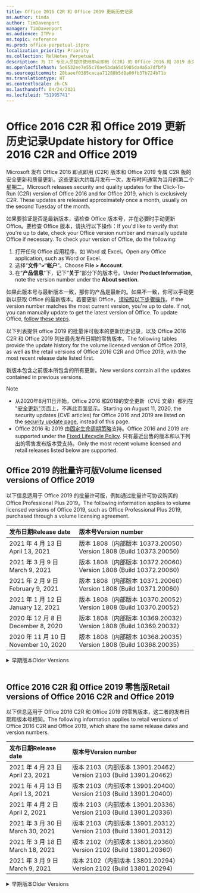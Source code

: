 ```yaml
---
title: Office 2016 C2R 和 Office 2019 更新历史记录
ms.author: timda
author: TimDavenport
manager: TimDavenport
ms.audience: ITPro
ms.topic: reference
ms.prod: office-perpetual-itpro
localization_priority: Priority
ms.collection: RelNotes_Perpetual
description: 为 IT 专业人员提供使用即点即用 (C2R) 的 Office 2016 和 2019 永久版本的更新历史记录
ms.openlocfilehash: 5e6532ee7e55c70ae5bda65d5905da4a5a7dfbf9
ms.sourcegitcommit: 28baeef0385cacaa71288b5d0a00fb37b724b71b
ms.translationtype: HT
ms.contentlocale: zh-CN
ms.lasthandoff: 04/24/2021
ms.locfileid: "51995741"
---
```

# <a name="update-history-for-office-2016-c2r-and-office-2019"></a><span data-ttu-id="fb5d1-103">Office 2016 C2R 和 Office 2019 更新历史记录</span><span class="sxs-lookup"><span data-stu-id="fb5d1-103">Update history for Office 2016 C2R and Office 2019</span></span>

<span data-ttu-id="fb5d1-p101">Microsoft 发布 Office 2016 即点即用 (C2R) 版本和 Office 2019 专属 C2R 版的安全更新和质量更新。这些更新大约每月发布一次，发布时间通常为当月的第二个星期二。</span><span class="sxs-lookup"><span data-stu-id="fb5d1-p101">Microsoft releases security and quality updates for the Click-To-Run (C2R) version of Office 2016 and for Office 2019, which is exclusively C2R. These updates are released approximately once a month, usually on the second Tuesday of the month.</span></span>

<span data-ttu-id="fb5d1-p102">如果要验证是否是最新版本，请检查 Office 版本号，并在必要时手动更新 Office。要检查 Office 版本，请执行以下操作：</span><span class="sxs-lookup"><span data-stu-id="fb5d1-p102">If you'd like to verify that you're up to date, check your Office version number and manually update Office if necessary. To check your version of Office, do the following:</span></span>

  1.    <span data-ttu-id="fb5d1-108">打开任何 Office 应用程序，如 Word 或 Excel。</span><span class="sxs-lookup"><span data-stu-id="fb5d1-108">Open any Office application, such as Word or Excel.</span></span>
  2.    <span data-ttu-id="fb5d1-109">选择“**文件”>“帐户**”。</span><span class="sxs-lookup"><span data-stu-id="fb5d1-109">Choose **File > Account**.</span></span>
  3.    <span data-ttu-id="fb5d1-110">在“**产品信息**”下，记下“**关于**”部分下的版本号。</span><span class="sxs-lookup"><span data-stu-id="fb5d1-110">Under **Product Information**, note the version number under the **About section**.</span></span>

<span data-ttu-id="fb5d1-p103">如果此版本号与最新版本一致，那你的产品是最新的。如果不一致，你可以手动更新以获取 Office 的最新版本。若要更新 Office，[请按照以下步骤操作](https://support.office.com/article/2ab296f3-7f03-43a2-8e50-46de917611c5)。</span><span class="sxs-lookup"><span data-stu-id="fb5d1-p103">If the version number matches the most current version, you're up to date. If not, you can manually update to get the latest version of Office. To update Office, [follow these steps](https://support.office.com/article/2ab296f3-7f03-43a2-8e50-46de917611c5).</span></span>


<span data-ttu-id="fb5d1-114">以下列表提供 office 2019 的批量许可版本的更新历史记录，以及 Office 2016 C2R 和 Office 2019 列出最先发布日期的零售版本。</span><span class="sxs-lookup"><span data-stu-id="fb5d1-114">The following tables provide the update history for the volume licensed version of Office 2019, as well as the retail versions of Office 2016 C2R and Office 2019, with the most recent release date listed first.</span></span>

<span data-ttu-id="fb5d1-115">新版本包含之前版本所包含的所有更新。</span><span class="sxs-lookup"><span data-stu-id="fb5d1-115">New versions contain all the updates contained in previous versions.</span></span>


 > [!NOTE]
> - <span data-ttu-id="fb5d1-116">从2020年8月11日开始，Office 2016 和2019的安全更新（CVE 文章）都列在 "[安全更新"](./microsoft365-apps-security-updates.md)页面上，不再此页面显示。</span><span class="sxs-lookup"><span data-stu-id="fb5d1-116">Starting on August 11, 2020, the security updates (CVE articles) for Office 2016 and 2019 are listed on the [security update page](./microsoft365-apps-security-updates.md), instead of this page.</span></span> 
> - <span data-ttu-id="fb5d1-117">Office 2016 和 2019 由[固定生命周期策略](/lifecycle/policies/fixed)支持。</span><span class="sxs-lookup"><span data-stu-id="fb5d1-117">Office 2016 and 2019 are supported under the [Fixed Lifecycle Policy](/lifecycle/policies/fixed).</span></span> <span data-ttu-id="fb5d1-118">只有最近出售的版本和以下列出的零售发布版本受支持。</span><span class="sxs-lookup"><span data-stu-id="fb5d1-118">Only the most recent volume licensed and retail releases listed below are supported.</span></span>


## <a name="volume-licensed-versions-of-office-2019"></a><span data-ttu-id="fb5d1-119">Office 2019 的批量许可版</span><span class="sxs-lookup"><span data-stu-id="fb5d1-119">Volume licensed versions of Office 2019</span></span>
<span data-ttu-id="fb5d1-120">以下信息适用于 Office 2019 的批量许可版，例如通过批量许可协议购买的 Office Professional Plus 2019。</span><span class="sxs-lookup"><span data-stu-id="fb5d1-120">The following information applies to volume licensed versions of Office 2019, such as Office Professional Plus 2019, purchased through a volume licensing agreement.</span></span>

[//]: # (请勿删除批量许可表开头)


|<span data-ttu-id="fb5d1-122">**发布日期**</span><span class="sxs-lookup"><span data-stu-id="fb5d1-122">**Release date**</span></span>|<span data-ttu-id="fb5d1-123">**版本号**</span><span class="sxs-lookup"><span data-stu-id="fb5d1-123">**Version number**</span></span>|
|:-----|:-----|
|<span data-ttu-id="fb5d1-124">2021 年 4 月 13 日</span><span class="sxs-lookup"><span data-stu-id="fb5d1-124">April 13, 2021</span></span>|<span data-ttu-id="fb5d1-125">版本 1808（内部版本 10373.20050）</span><span class="sxs-lookup"><span data-stu-id="fb5d1-125">Version 1808 (Build 10373.20050)</span></span>|
|<span data-ttu-id="fb5d1-126">2021 年 3 月 9 日</span><span class="sxs-lookup"><span data-stu-id="fb5d1-126">March 9, 2021</span></span>|<span data-ttu-id="fb5d1-127">版本 1808（内部版本 10372.20060）</span><span class="sxs-lookup"><span data-stu-id="fb5d1-127">Version 1808 (Build 10372.20060)</span></span>|
|<span data-ttu-id="fb5d1-128">2021 年 2 月 9 日</span><span class="sxs-lookup"><span data-stu-id="fb5d1-128">February 9, 2021</span></span>|<span data-ttu-id="fb5d1-129">版本 1808（内部版本 10371.20060）</span><span class="sxs-lookup"><span data-stu-id="fb5d1-129">Version 1808 (Build 10371.20060)</span></span>|
|<span data-ttu-id="fb5d1-130">2021 年 1 月 12 日</span><span class="sxs-lookup"><span data-stu-id="fb5d1-130">January 12, 2021</span></span>|<span data-ttu-id="fb5d1-131">版本 1808（内部版本 10370.20052）</span><span class="sxs-lookup"><span data-stu-id="fb5d1-131">Version 1808 (Build 10370.20052)</span></span>|
|<span data-ttu-id="fb5d1-132">2020 年 12 月 8 日</span><span class="sxs-lookup"><span data-stu-id="fb5d1-132">December 8, 2020</span></span>|<span data-ttu-id="fb5d1-133">版本 1808（内部版本 10369.20032）</span><span class="sxs-lookup"><span data-stu-id="fb5d1-133">Version 1808 (Build 10369.20032)</span></span>|
|<span data-ttu-id="fb5d1-134">2020 年 11 月 10 日</span><span class="sxs-lookup"><span data-stu-id="fb5d1-134">November 10, 2020</span></span>|<span data-ttu-id="fb5d1-135">版本 1808（内部版本 10368.20035）</span><span class="sxs-lookup"><span data-stu-id="fb5d1-135">Version 1808 (Build 10368.20035)</span></span>|


[//]: # (请勿删除批量许可表结尾)

<details>
<summary><span data-ttu-id="fb5d1-137">早期版本</span><span class="sxs-lookup"><span data-stu-id="fb5d1-137">Older Versions</span></span></summary>
 

[//]: # (请勿删除批量许可旧表开头)


|<span data-ttu-id="fb5d1-139">**发布日期**</span><span class="sxs-lookup"><span data-stu-id="fb5d1-139">**Release date**</span></span>|<span data-ttu-id="fb5d1-140">**版本号**</span><span class="sxs-lookup"><span data-stu-id="fb5d1-140">**Version number**</span></span>|
|:-----|:-----|
|<span data-ttu-id="fb5d1-141">2020 年 10 月 13 日</span><span class="sxs-lookup"><span data-stu-id="fb5d1-141">October 13, 2020</span></span>|<span data-ttu-id="fb5d1-142">版本 1808（内部版本 10367.20048）</span><span class="sxs-lookup"><span data-stu-id="fb5d1-142">Version 1808 (Build 10367.20048)</span></span>|
|<span data-ttu-id="fb5d1-143">2020 年 9 月 8 日</span><span class="sxs-lookup"><span data-stu-id="fb5d1-143">September 8, 2020</span></span>|<span data-ttu-id="fb5d1-144">版本 1808（内部版本 10366.20016）</span><span class="sxs-lookup"><span data-stu-id="fb5d1-144">Version 1808 (Build 10366.20016)</span></span>|
|<span data-ttu-id="fb5d1-145">2020 年 8 月 11 日</span><span class="sxs-lookup"><span data-stu-id="fb5d1-145">August 11, 2020</span></span>|<span data-ttu-id="fb5d1-146">版本 1808（内部版本 10364.20059）</span><span class="sxs-lookup"><span data-stu-id="fb5d1-146">Version 1808 (Build 10364.20059)</span></span>|
|<span data-ttu-id="fb5d1-147">2020 年 7 月 14 日</span><span class="sxs-lookup"><span data-stu-id="fb5d1-147">July 14, 2020</span></span>   |<span data-ttu-id="fb5d1-148">版本 1808（内部版本 10363.20015）</span><span class="sxs-lookup"><span data-stu-id="fb5d1-148">Version 1808 (Build 10363.20015)</span></span>  |
|<span data-ttu-id="fb5d1-149">2020 年 6 月 9 日</span><span class="sxs-lookup"><span data-stu-id="fb5d1-149">June 9, 2020</span></span>   |<span data-ttu-id="fb5d1-150">版本 1808（内部版本 10361.20002）</span><span class="sxs-lookup"><span data-stu-id="fb5d1-150">Version 1808 (Build 10361.20002)</span></span>  |
|<span data-ttu-id="fb5d1-151">2020 年 5 月12 日</span><span class="sxs-lookup"><span data-stu-id="fb5d1-151">May 12, 2020</span></span>   |<span data-ttu-id="fb5d1-152">版本 1808（内部版本 10359.20023）</span><span class="sxs-lookup"><span data-stu-id="fb5d1-152">Version 1808 (Build 10359.20023)</span></span>  |
|<span data-ttu-id="fb5d1-153">2020 年 4 月 14 日</span><span class="sxs-lookup"><span data-stu-id="fb5d1-153">April 14, 2020</span></span>   |<span data-ttu-id="fb5d1-154">版本 1808 （内部版本 10358.20061）</span><span class="sxs-lookup"><span data-stu-id="fb5d1-154">Version 1808 (Build 10358.20061)</span></span>  |
|<span data-ttu-id="fb5d1-155">2020 年 3 月 10 日</span><span class="sxs-lookup"><span data-stu-id="fb5d1-155">March 10, 2020</span></span>   |<span data-ttu-id="fb5d1-156">版本 1808（内部版本 10357.20081）</span><span class="sxs-lookup"><span data-stu-id="fb5d1-156">Version 1808 (Build 10357.20081)</span></span>  |
|<span data-ttu-id="fb5d1-157">2020 年 2 月 11 日</span><span class="sxs-lookup"><span data-stu-id="fb5d1-157">February 11, 2020</span></span>   |<span data-ttu-id="fb5d1-158">版本 1808（内部版本 10356.20006）</span><span class="sxs-lookup"><span data-stu-id="fb5d1-158">Version 1808 (Build 10356.20006)</span></span>  |


[//]: # (请勿删除批量许可旧表结尾)

</details>


<br/>

## <a name="retail-versions-of-office-2016-c2r-and-office-2019"></a><span data-ttu-id="fb5d1-160">Office 2016 C2R 和 Office 2019 零售版</span><span class="sxs-lookup"><span data-stu-id="fb5d1-160">Retail versions of Office 2016 C2R and Office 2019</span></span>
<span data-ttu-id="fb5d1-161">以下信息适用于 Office 2016 C2R 和 Office 2019 的零售版本，这二者的发布日期和版本号相同。</span><span class="sxs-lookup"><span data-stu-id="fb5d1-161">The following information applies to retail versions of Office 2016 C2R and Office 2019, which share the same release dates and version numbers.</span></span>

[//]: # (请勿删除零售表开头)


|<span data-ttu-id="fb5d1-163">**发布日期**</span><span class="sxs-lookup"><span data-stu-id="fb5d1-163">**Release date**</span></span>|<span data-ttu-id="fb5d1-164">**版本号**</span><span class="sxs-lookup"><span data-stu-id="fb5d1-164">**Version number**</span></span>|
|:-----|:-----|
|<span data-ttu-id="fb5d1-165">2021 年 4 月 23 日</span><span class="sxs-lookup"><span data-stu-id="fb5d1-165">April 23, 2021</span></span>|<span data-ttu-id="fb5d1-166">版本 2103（内部版本 13901.20462）</span><span class="sxs-lookup"><span data-stu-id="fb5d1-166">Version 2103 (Build 13901.20462)</span></span>|
|<span data-ttu-id="fb5d1-167">2021 年 4 月 13 日</span><span class="sxs-lookup"><span data-stu-id="fb5d1-167">April 13, 2021</span></span>|<span data-ttu-id="fb5d1-168">版本 2103（内部版本 13901.20400）</span><span class="sxs-lookup"><span data-stu-id="fb5d1-168">Version 2103 (Build 13901.20400)</span></span>|
|<span data-ttu-id="fb5d1-169">2021 年 4 月 2 日</span><span class="sxs-lookup"><span data-stu-id="fb5d1-169">April 2, 2021</span></span>|<span data-ttu-id="fb5d1-170">版本 2103（内部版本 13901.20336）</span><span class="sxs-lookup"><span data-stu-id="fb5d1-170">Version 2103 (Build 13901.20336)</span></span>|
|<span data-ttu-id="fb5d1-171">2021 年 3 月 30 日</span><span class="sxs-lookup"><span data-stu-id="fb5d1-171">March 30, 2021</span></span>|<span data-ttu-id="fb5d1-172">版本 2103（内部版本 13901.20312）</span><span class="sxs-lookup"><span data-stu-id="fb5d1-172">Version 2103 (Build 13901.20312)</span></span>|
|<span data-ttu-id="fb5d1-173">2021 年 3 月 18 日</span><span class="sxs-lookup"><span data-stu-id="fb5d1-173">March 18, 2021</span></span>|<span data-ttu-id="fb5d1-174">版本 2102（内部版本 13801.20360）</span><span class="sxs-lookup"><span data-stu-id="fb5d1-174">Version 2102 (Build 13801.20360)</span></span>|
|<span data-ttu-id="fb5d1-175">2021 年 3 月 9 日</span><span class="sxs-lookup"><span data-stu-id="fb5d1-175">March 9, 2021</span></span>|<span data-ttu-id="fb5d1-176">版本 2102（内部版本 13801.20294）</span><span class="sxs-lookup"><span data-stu-id="fb5d1-176">Version 2102 (Build 13801.20294)</span></span>|


[//]: # (请勿删除零售表结尾)

<details>
<summary><span data-ttu-id="fb5d1-178">早期版本</span><span class="sxs-lookup"><span data-stu-id="fb5d1-178">Older Versions</span></span></summary>
 

[//]: # (请勿删除零售旧表开头)


|<span data-ttu-id="fb5d1-180">**发布日期**</span><span class="sxs-lookup"><span data-stu-id="fb5d1-180">**Release date**</span></span>|<span data-ttu-id="fb5d1-181">**版本号**</span><span class="sxs-lookup"><span data-stu-id="fb5d1-181">**Version number**</span></span>|
|:-----|:-----|
|<span data-ttu-id="fb5d1-182">2021 年 3 月 1 日</span><span class="sxs-lookup"><span data-stu-id="fb5d1-182">March 1, 2021</span></span>|<span data-ttu-id="fb5d1-183">版本 2102（内部版本 13801.20266）</span><span class="sxs-lookup"><span data-stu-id="fb5d1-183">Version 2102 (Build 13801.20266)</span></span>|
|<span data-ttu-id="fb5d1-184">2021 年 2 月 16 日</span><span class="sxs-lookup"><span data-stu-id="fb5d1-184">February 16, 2021</span></span>|<span data-ttu-id="fb5d1-185">版本 2101（内部版本 13628.20448）</span><span class="sxs-lookup"><span data-stu-id="fb5d1-185">Version 2101 (Build 13628.20448)</span></span>|
|<span data-ttu-id="fb5d1-186">2021 年 2 月 9 日</span><span class="sxs-lookup"><span data-stu-id="fb5d1-186">February 9, 2021</span></span>|<span data-ttu-id="fb5d1-187">版本 2101（内部版本 13628.20380）</span><span class="sxs-lookup"><span data-stu-id="fb5d1-187">Version 2101 (Build 13628.20380)</span></span>|
|<span data-ttu-id="fb5d1-188">2021 年 1 月 26 日</span><span class="sxs-lookup"><span data-stu-id="fb5d1-188">January 26, 2021</span></span>|<span data-ttu-id="fb5d1-189">版本 2101（内部版本 13628.20274）</span><span class="sxs-lookup"><span data-stu-id="fb5d1-189">Version 2101 (Build 13628.20274)</span></span>|
|<span data-ttu-id="fb5d1-190">2021 年 1 月 21 日</span><span class="sxs-lookup"><span data-stu-id="fb5d1-190">January 21, 2021</span></span>|<span data-ttu-id="fb5d1-191">版本 2012（内部版本 13530.20440）</span><span class="sxs-lookup"><span data-stu-id="fb5d1-191">Version 2012 (Build 13530.20440)</span></span>|
|<span data-ttu-id="fb5d1-192">2021 年 1 月 12 日</span><span class="sxs-lookup"><span data-stu-id="fb5d1-192">January 12, 2021</span></span>|<span data-ttu-id="fb5d1-193">版本 2012（内部版本 13530.20376）</span><span class="sxs-lookup"><span data-stu-id="fb5d1-193">Version 2012 (Build 13530.20376)</span></span>|
|<span data-ttu-id="fb5d1-194">2021 年 1 月 5 日</span><span class="sxs-lookup"><span data-stu-id="fb5d1-194">January 5, 2021</span></span>|<span data-ttu-id="fb5d1-195">版本 2012（内部版本 13530.20316）</span><span class="sxs-lookup"><span data-stu-id="fb5d1-195">Version 2012 (Build 13530.20316)</span></span>|
|<span data-ttu-id="fb5d1-196">2020 年 12 月 21 日</span><span class="sxs-lookup"><span data-stu-id="fb5d1-196">December 21, 2020</span></span>|<span data-ttu-id="fb5d1-197">版本 2011（内部版本 13426.20404）</span><span class="sxs-lookup"><span data-stu-id="fb5d1-197">Version 2011 (Build 13426.20404)</span></span>|
|<span data-ttu-id="fb5d1-198">2020 年 12 月 8 日</span><span class="sxs-lookup"><span data-stu-id="fb5d1-198">December 8, 2020</span></span>|<span data-ttu-id="fb5d1-199">版本 2011（内部版本 13426.20332）</span><span class="sxs-lookup"><span data-stu-id="fb5d1-199">Version 2011 (Build 13426.20332)</span></span>|
|<span data-ttu-id="fb5d1-200">2020 年 12 月 2 日</span><span class="sxs-lookup"><span data-stu-id="fb5d1-200">December 2, 2020</span></span>|<span data-ttu-id="fb5d1-201">版本 2011 (内部版本 13426.20308) </span><span class="sxs-lookup"><span data-stu-id="fb5d1-201">Version 2011 (Build 13426.20308)</span></span>|
|<span data-ttu-id="fb5d1-202">2020 年 11 月 30 日</span><span class="sxs-lookup"><span data-stu-id="fb5d1-202">November 30, 2020</span></span>|<span data-ttu-id="fb5d1-203">版本 2011（内部版本 13426.20294）</span><span class="sxs-lookup"><span data-stu-id="fb5d1-203">Version 2011 (Build 13426.20294)</span></span>|
|<span data-ttu-id="fb5d1-204">2020 年 11 月 23 日</span><span class="sxs-lookup"><span data-stu-id="fb5d1-204">November 23, 2020</span></span>|<span data-ttu-id="fb5d1-205">版本 2011（内部版本13426.20274）</span><span class="sxs-lookup"><span data-stu-id="fb5d1-205">Version 2011 (Build 13426.20274)</span></span>|
|<span data-ttu-id="fb5d1-206">2020 年 11 月 17 日</span><span class="sxs-lookup"><span data-stu-id="fb5d1-206">November 17, 2020</span></span>|<span data-ttu-id="fb5d1-207">版本 2010（内部版本 13328.20408）</span><span class="sxs-lookup"><span data-stu-id="fb5d1-207">Version 2010 (Build 13328.20408)</span></span>|
|<span data-ttu-id="fb5d1-208">2020 年 11 月 10 日</span><span class="sxs-lookup"><span data-stu-id="fb5d1-208">November 10, 2020</span></span>|<span data-ttu-id="fb5d1-209">版本 2010（内部版本 13328.20356）</span><span class="sxs-lookup"><span data-stu-id="fb5d1-209">Version 2010 (Build 13328.20356)</span></span>|
|<span data-ttu-id="fb5d1-210">2020 年 10 月 27 日</span><span class="sxs-lookup"><span data-stu-id="fb5d1-210">October 27, 2020</span></span>|<span data-ttu-id="fb5d1-211">版本 2010（内部版本 13328.20292）</span><span class="sxs-lookup"><span data-stu-id="fb5d1-211">Version 2010 (Build 13328.20292)</span></span>|
|<span data-ttu-id="fb5d1-212">2020 年 10 月 21 日</span><span class="sxs-lookup"><span data-stu-id="fb5d1-212">October 21, 2020</span></span>|<span data-ttu-id="fb5d1-213">版本 2009（内部版本 13231.20418）</span><span class="sxs-lookup"><span data-stu-id="fb5d1-213">Version 2009 (Build 13231.20418)</span></span>|
|<span data-ttu-id="fb5d1-214">2020 年 10 月 13 日</span><span class="sxs-lookup"><span data-stu-id="fb5d1-214">October 13, 2020</span></span>|<span data-ttu-id="fb5d1-215">版本 2009（内部版本 13231.20390）</span><span class="sxs-lookup"><span data-stu-id="fb5d1-215">Version 2009 (Build 13231.20390)</span></span>|
|<span data-ttu-id="fb5d1-216">2020 年 10 月 8 日</span><span class="sxs-lookup"><span data-stu-id="fb5d1-216">October 8, 2020</span></span>|<span data-ttu-id="fb5d1-217">版本 2009 (内部版本 13231.20368)</span><span class="sxs-lookup"><span data-stu-id="fb5d1-217">Version 2009 (Build 13231.20368)</span></span>|
|<span data-ttu-id="fb5d1-218">2020 年 9 月 28 日</span><span class="sxs-lookup"><span data-stu-id="fb5d1-218">September 28, 2020</span></span>|<span data-ttu-id="fb5d1-219">版本 2009（内部版本 13231.20262）</span><span class="sxs-lookup"><span data-stu-id="fb5d1-219">Version 2009 (Build 13231.20262)</span></span>|
|<span data-ttu-id="fb5d1-220">2020 年 9 月 22 日</span><span class="sxs-lookup"><span data-stu-id="fb5d1-220">September 22, 2020</span></span>|<span data-ttu-id="fb5d1-221">版本 2008（内部版本 13127.20508）</span><span class="sxs-lookup"><span data-stu-id="fb5d1-221">Version 2008 (Build 13127.20508)</span></span>|
|<span data-ttu-id="fb5d1-222">2020 年 9 月9 日</span><span class="sxs-lookup"><span data-stu-id="fb5d1-222">September 9, 2020</span></span>|<span data-ttu-id="fb5d1-223">版本 2008（内部版本 13127.20408）</span><span class="sxs-lookup"><span data-stu-id="fb5d1-223">Version 2008 (Build 13127.20408)</span></span>|
|<span data-ttu-id="fb5d1-224">2020 年 8 月 31 日</span><span class="sxs-lookup"><span data-stu-id="fb5d1-224">August 31, 2020</span></span>|<span data-ttu-id="fb5d1-225">版本 2008（内部版本 13127.20296）</span><span class="sxs-lookup"><span data-stu-id="fb5d1-225">Version 2008 (Build 13127.20296)</span></span>|
|<span data-ttu-id="fb5d1-226">2020 年 8 月 25 日</span><span class="sxs-lookup"><span data-stu-id="fb5d1-226">August 25, 2020</span></span>|<span data-ttu-id="fb5d1-227">版本 2007（内部版本 13029.20460）</span><span class="sxs-lookup"><span data-stu-id="fb5d1-227">Version 2007 (Build 13029.20460)</span></span>|
|<span data-ttu-id="fb5d1-228">2020 年 8 月 11 日</span><span class="sxs-lookup"><span data-stu-id="fb5d1-228">August 11, 2020</span></span>|<span data-ttu-id="fb5d1-229">版本 2007（内部版本 13029.20344）</span><span class="sxs-lookup"><span data-stu-id="fb5d1-229">Version 2007 (Build 13029.20344)</span></span>|
|<span data-ttu-id="fb5d1-230">2020 年 7 月 30 日</span><span class="sxs-lookup"><span data-stu-id="fb5d1-230">July 30, 2020</span></span>|<span data-ttu-id="fb5d1-231">版本 2007（内部版本 13029.20308）</span><span class="sxs-lookup"><span data-stu-id="fb5d1-231">Version 2007 (Build 13029.20308)</span></span>  |
|<span data-ttu-id="fb5d1-232">2020 年 7 月 28 日</span><span class="sxs-lookup"><span data-stu-id="fb5d1-232">July 28, 2020</span></span>|<span data-ttu-id="fb5d1-233">版本 2006（内部版本 13001.20498）</span><span class="sxs-lookup"><span data-stu-id="fb5d1-233">Version 2006 (Build 13001.20498)</span></span>  |
|<span data-ttu-id="fb5d1-234">2020 年 7 月 14 日</span><span class="sxs-lookup"><span data-stu-id="fb5d1-234">July 14, 2020</span></span>|<span data-ttu-id="fb5d1-235">版本 2006（内部版本 13001.20384）</span><span class="sxs-lookup"><span data-stu-id="fb5d1-235">Version 2006 (Build 13001.20384)</span></span>  |
|<span data-ttu-id="fb5d1-236">2020 年 6 月 30 日</span><span class="sxs-lookup"><span data-stu-id="fb5d1-236">June 30, 2020</span></span>|<span data-ttu-id="fb5d1-237">版本 2006（内部版本 13001.20266）</span><span class="sxs-lookup"><span data-stu-id="fb5d1-237">Version 2006 (Build 13001.20266)</span></span>  |
|<span data-ttu-id="fb5d1-238">2020 年 6 月 24 日</span><span class="sxs-lookup"><span data-stu-id="fb5d1-238">June 24, 2020</span></span>|<span data-ttu-id="fb5d1-239">版本 2005（内部版本 12827.20470）</span><span class="sxs-lookup"><span data-stu-id="fb5d1-239">Version 2005 (Build 12827.20470)</span></span>  |
|<span data-ttu-id="fb5d1-240">2020 年 6 月 9 日</span><span class="sxs-lookup"><span data-stu-id="fb5d1-240">June 9, 2020</span></span>|<span data-ttu-id="fb5d1-241">版本 2005（内部版本 12827.20336）</span><span class="sxs-lookup"><span data-stu-id="fb5d1-241">Version 2005 (Build 12827.20336)</span></span>  |
|<span data-ttu-id="fb5d1-242">2020 年 6 月 2 日</span><span class="sxs-lookup"><span data-stu-id="fb5d1-242">June 2, 2020</span></span>|<span data-ttu-id="fb5d1-243">版本 2005（内部版本 12827.20268）</span><span class="sxs-lookup"><span data-stu-id="fb5d1-243">Version 2005 (Build 12827.20268)</span></span>  |
|<span data-ttu-id="fb5d1-244">2020 年 5 月 21 日</span><span class="sxs-lookup"><span data-stu-id="fb5d1-244">May 21, 2020</span></span>|<span data-ttu-id="fb5d1-245">版本 2004（内部版本 12730.20352）</span><span class="sxs-lookup"><span data-stu-id="fb5d1-245">Version 2004 (Build 12730.20352)</span></span>  |
|<span data-ttu-id="fb5d1-246">2020 年 5 月12 日</span><span class="sxs-lookup"><span data-stu-id="fb5d1-246">May 12, 2020</span></span>|<span data-ttu-id="fb5d1-247">版本 2004（内部版本 12730.20270）</span><span class="sxs-lookup"><span data-stu-id="fb5d1-247">Version 2004 (Build 12730.20270)</span></span>  |
|<span data-ttu-id="fb5d1-248">2020 年 5 月 4 日</span><span class="sxs-lookup"><span data-stu-id="fb5d1-248">May 4, 2020</span></span>|<span data-ttu-id="fb5d1-249">版本 2004（内部版本 12730.20250）</span><span class="sxs-lookup"><span data-stu-id="fb5d1-249">Version 2004 (Build 12730.20250)</span></span>  |
|<span data-ttu-id="fb5d1-250">2020 年 4 月 29 日</span><span class="sxs-lookup"><span data-stu-id="fb5d1-250">April 29, 2020</span></span>|<span data-ttu-id="fb5d1-251">版本 2004 （内部版本 12730.20236）</span><span class="sxs-lookup"><span data-stu-id="fb5d1-251">Version 2004 (Build 12730.20236)</span></span>  |
|<span data-ttu-id="fb5d1-252">2020 年 4 月 15 日</span><span class="sxs-lookup"><span data-stu-id="fb5d1-252">April 15, 2020</span></span>|<span data-ttu-id="fb5d1-253">版本 2003 （内部版本 12624.20466）</span><span class="sxs-lookup"><span data-stu-id="fb5d1-253">Version 2003 (Build 12624.20466)</span></span>  |
|<span data-ttu-id="fb5d1-254">2020 年 4 月 14 日</span><span class="sxs-lookup"><span data-stu-id="fb5d1-254">April 14, 2020</span></span>|<span data-ttu-id="fb5d1-255">版本 2003（内部版本 12624.20442）</span><span class="sxs-lookup"><span data-stu-id="fb5d1-255">Version 2003 (Build 12624.20442)</span></span>  |
|<span data-ttu-id="fb5d1-256">2020 年 3 月 31 日</span><span class="sxs-lookup"><span data-stu-id="fb5d1-256">March 31, 2020</span></span>|<span data-ttu-id="fb5d1-257">版本 2003（内部版本 12624.20382）</span><span class="sxs-lookup"><span data-stu-id="fb5d1-257">Version 2003 (Build 12624.20382)</span></span>  |
|<span data-ttu-id="fb5d1-258">2020 年 3 月25 日</span><span class="sxs-lookup"><span data-stu-id="fb5d1-258">March 25, 2020</span></span>|<span data-ttu-id="fb5d1-259">版本 2003（内部版本 12624.20320）</span><span class="sxs-lookup"><span data-stu-id="fb5d1-259">Version 2003 (Build 12624.20320)</span></span>  |
|<span data-ttu-id="fb5d1-260">2020 年 3 月 10 日</span><span class="sxs-lookup"><span data-stu-id="fb5d1-260">March 10, 2020</span></span>|<span data-ttu-id="fb5d1-261">版本 2002（内部版本 12527.20278）</span><span class="sxs-lookup"><span data-stu-id="fb5d1-261">Version 2002 (Build 12527.20278)</span></span>  |
|<span data-ttu-id="fb5d1-262">2020 年 3 月 1 日</span><span class="sxs-lookup"><span data-stu-id="fb5d1-262">March 1, 2020</span></span>   |<span data-ttu-id="fb5d1-263">版本 2002（内部版本 12527.20242）</span><span class="sxs-lookup"><span data-stu-id="fb5d1-263">Version 2002 (Build 12527.20242)</span></span>  |


[//]: # (请勿删除零售旧表结尾)


</details>